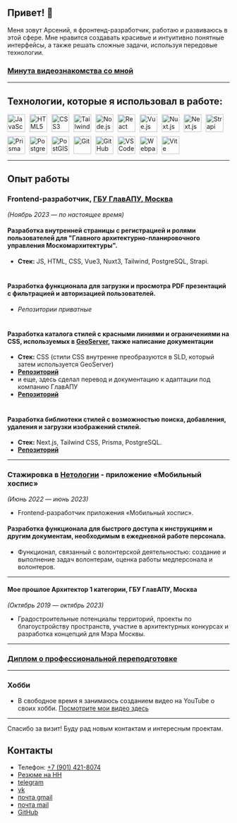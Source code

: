 ## Привет! 👋

Меня зовут Арсений, я фронтенд-разработчик, работаю и развиваюсь в этой сфере.
Мне нравится создавать красивые и интуитивно понятные интерфейсы,
а также решать сложные задачи, используя передовые технологии.

### [Минута видеознакомства со мной](https://drive.google.com/file/d/1tnZ92hUBHMFMdt0BfXgeZsQQTcueZPSJ/view?usp=share_link)

---

## Технологии, которые я использовал в работе:

  <div style="display: flex; gap: 10px; flex-wrap: wrap;">
    <img src="https://img.shields.io/badge/JavaScript-F7DF1E?style=for-the-badge&logo=javascript&logoColor=black" alt="JavaScript" height="40">
    <img src="https://img.shields.io/badge/HTML5-E34F26?style=for-the-badge&logo=html5&logoColor=white" alt="HTML5" height="40">
    <img src="https://img.shields.io/badge/CSS3-1572B6?style=for-the-badge&logo=css3&logoColor=white" alt="CSS3" height="40">
    <img src="https://img.shields.io/badge/Tailwind_CSS-38B2AC?style=for-the-badge&logo=tailwind-css&logoColor=white" alt="Tailwind CSS" height="40">
    <img src="https://img.shields.io/badge/Node.js-339933?style=for-the-badge&logo=node.js&logoColor=white" alt="Node.js" height="40">
    <img src="https://img.shields.io/badge/React-61DAFB?style=for-the-badge&logo=react&logoColor=black" alt="React" height="40">
    <img src="https://img.shields.io/badge/Vue.js-4FC08D?style=for-the-badge&logo=vue.js&logoColor=white" alt="Vue.js" height="40">
    <img src="https://img.shields.io/badge/Nuxt.js-00C58E?style=for-the-badge&logo=nuxt.js&logoColor=white" alt="Nuxt.js" height="40">
    <img src="https://img.shields.io/badge/Next.js-000000?style=for-the-badge&logo=next.js&logoColor=white" alt="Next.js" height="40">
    <img src="https://img.shields.io/badge/Strapi-2F2E8B?style=for-the-badge&logo=strapi&logoColor=white" alt="Strapi" height="40">
    <img src="https://img.shields.io/badge/Prisma-2D3748?style=for-the-badge&logo=prisma&logoColor=white" alt="Prisma" height="40">
    <img src="https://img.shields.io/badge/PostgreSQL-336791?style=for-the-badge&logo=postgresql&logoColor=white" alt="PostgreSQL" height="40">
    <img src="https://img.shields.io/badge/PostGIS-025E8C?style=for-the-badge&logo=postgis&logoColor=white" alt="PostGIS" height="40">
    <img src="https://img.shields.io/badge/Git-F05032?style=for-the-badge&logo=git&logoColor=white" alt="Git" height="40">
    <img src="https://img.shields.io/badge/GitHub-181717?style=for-the-badge&logo=github&logoColor=white" alt="GitHub" height="40">
    <img src="https://img.shields.io/badge/VS%20Code-007ACC?style=for-the-badge&logo=visual-studio-code&logoColor=white" alt="VS Code" height="40">
    <img src="https://img.shields.io/badge/Webpack-8DD6F9?style=for-the-badge&logo=webpack&logoColor=black" alt="Webpack" height="40">
    <img src="https://img.shields.io/badge/Vite-646CFF?style=for-the-badge&logo=vite&logoColor=white" alt="Vite" height="40">
  </div>

---

## Опыт работы

### Frontend-разработчик, [ГБУ ГлавАПУ, Москва](http://www.glavapu-mos.ru/)

_(Ноябрь 2023 — по настоящее время)_

#### Разработка внутренней страницы с регистрацией и ролями пользователей для "Главного архитектурно-планировочного управления Москомархитектуры".

- **Стек:** JS, HTML, CSS, Vue3, Nuxt3, Tailwind, PostgreSQL, Strapi.

#
#### Разработка функционала для загрузки и просмотра PDF презентаций с фильтрацией и авторизацией пользователей.

- _Репозитории приватные_
#
#### Разработка каталога стилей с красными линиями и ограничениями на CSS, используемых в [GeoServer](https://geoserver.org/), также написание документации 

- **Стек:** CSS (стили CSS внутренне преобразуются в SLD, который затем используется GeoServer)
- [**Репозиторий**](https://github.com/Antikab/geoserver)
- и еще, здесь сделал перевод и документацию к адаптации под компанию ГлавАПУ
- [**Репозиторий**](https://github.com/Antikab/mapbender)
#
#### Разработка библиотеки стилей с возможностью поиска, добавления, удаления и загрузки изображений стилей.

- **Стек:** Next.js, Tailwind CSS, Prisma, PostgreSQL.
- [**Репозиторий**](https://github.com/Antikab/geostyle)

---

### Стажировка в [Нетологии](https://www.netology.ru/) - приложение «Мобильный хоспис»

_(Июнь 2022 — июнь 2023)_

- Frontend-разработчик приложения «Мобильный хоспис».

#### Разработка функционала для быстрого доступа к инструкциям и другим документам, необходимым в ежедневной работе персонала.

- Функционал, связанный с волонтерской деятельностью: создание и выполнение задач волонтерам, оценка работы медперсонала и волонтеров.

---

#### Мое прошлое Архитектор 1 категории, ГБУ ГлавАПУ, Москва

_(Октябрь 2019 — октябрь 2023)_

- Градостроительные потенциалы территорий, проекты по благоустройству пространств, участие в архитектурных конкурсах и разработка концепций для Мэра Москвы.

---

### [Диплом о профессиональной переподготовке](https://drive.google.com/file/d/1iMG5Ia4O0HJgwemLauMPdj-Fw4fZF9Om/view)

---
### Хобби

- В свободное время я занимаюсь созданием видео на YouTube о своих хобби. [Посмотрите мои видео здесь](https://www.youtube.com/@proArs13)

---

Спасибо за визит! Буду рад новым контактам и интересным проектам.
## Контакты
- Телефон: [+7 (901) 421-8074](tel:+79014218074)
- [Резюме на HH](https://hh.ru/resume/f2d24d1aff099c80810039ed1f6952756e3358)
- [telegram](https://t.me/ProArS)
- [vk](https://vk.com/antikab13)
- [почта gmail](arsprosvet@gmail.com)
- [почта mail](arsprosvet@mail.ru)
- [GitHub](https://github.com/proars)

